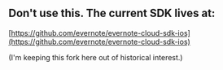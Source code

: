 ## Don't use this. The current SDK lives at:
[https://github.com/evernote/evernote-cloud-sdk-ios](https://github.com/evernote/evernote-cloud-sdk-ios)

(I'm keeping this fork here out of historical interest.)
